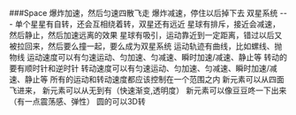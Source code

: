 ###Space
爆炸加速，然后匀速四散飞走
爆炸减速，停住以后掉下去
双星系统 --- 单个星星有自转，还会互相绕着转，双星还有远近
星球有排斥，接近会减速，然后静止，然后加速远离的效果
星球有吸引，运动靠近到一定距离，错过以后又被拉回来，然后要么撞一起，要么成为双星系统
运动轨迹有曲线，比如螺线、抛物线
运动速度可以有匀速运动、匀加速、匀减速、瞬时加速/减速、静止等
转动的要有顺时针和逆时针
转动速度可以有匀速运动、匀加速、匀减速、瞬时加速/减速、静止等
所有的运动和转动速度都应该控制在一个范围之内
新元素可以从四面飞进来，
新元素可以从无到有（快速渐变,透明度）
新元素可以像豆豆咚一下出来（有一点震荡感、弹性）
圆的可以3D转